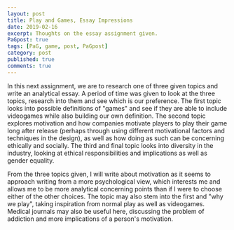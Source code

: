 ```yaml
---
layout: post
title: Play and Games, Essay Impressions
date: 2019-02-16
excerpt: Thoughts on the essay assignment given.
PaGpost: true
tags: [PaG, game, post, PaGpost]
category: post
published: true
comments: true
---
```

In this next assignment, we are to research one of three given topics and write an analytical essay. A period of time was given to look at the three topics, research into them and see which is our preference. The first topic looks into possible definitions of "games" and see if they are able to include videogames while also building our own definition. The second topic explores motivation and how companies motivate players to play their game long after release (perhaps through using different motivational factors and techniques in the design), as well as how doing as such can be concerning ethically and socially. The third and final topic looks into diversity in the industry, looking at ethical responsibilities and implications as well as gender equality. 

From the three topics given, I will write about motivation as it seems to approach writing from a more psychological view, which interests me and allows me to be more analytical concerning points than if I were to choose either of the other choices. The topic may also stem into the first and "why we play", taking inspiration from normal play as well as videogames. Medical journals may also be useful here, discussing the problem of addiction and more implications of a person's motivation.